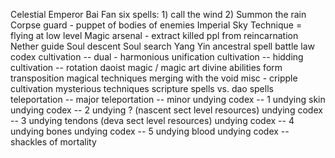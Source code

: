 Celestial Emperor Bai Fan six spells: 1) call the wind 2) Summon the rain
Corpse guard - puppet of bodies of enemies
Imperial Sky Technique = flying at low level
Magic arsenal - extract killed ppl from reincarnation
Nether guide
Soul descent
Soul search
Yang Yin ancestral spell
battle law
codex
cultivation -- dual - harmonious unification
cultivation -- hidding
cultivation -- rotation
daoist magic / magic art
divine abilities
form transposition
magical techniques
merging with the void
misc - cripple cultivation
mysterious techniques
scripture
spells vs. dao spells
teleportation -- major
teleportation -- minor
undying codex -- 1 undying skin
undying codex -- 2 undying ? (nascent sect level resources)
undying codex -- 3 undying tendons (deva sect level resources)
undying codex -- 4 undying bones
undying codex -- 5 undying blood
undying codex -- shackles of mortality
